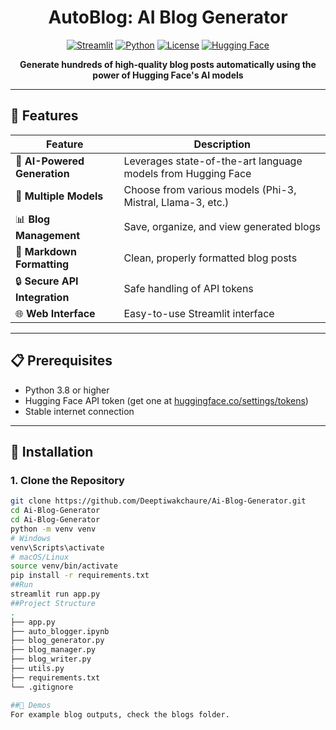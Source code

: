<div align="center">

# AutoBlog: AI Blog Generator

[![Streamlit](https://img.shields.io/badge/Streamlit-1.32.0-red?style=for-the-badge&logo=streamlit&logoColor=white)](https://streamlit.io/)
[![Python](https://img.shields.io/badge/Python-3.8%2B-blue?style=for-the-badge&logo=python&logoColor=white)](https://www.python.org/)
[![License](https://img.shields.io/badge/License-MIT-green?style=for-the-badge)](https://opensource.org/licenses/MIT)
[![Hugging Face](https://img.shields.io/badge/Hugging%20Face-Models-yellow?style=for-the-badge&logo=huggingface&logoColor=white)](https://huggingface.co/)

**Generate hundreds of high-quality blog posts automatically using the power of Hugging Face's AI models**

</div>

---

## 🌟 Features

<div align="center">

| Feature | Description |
|---------|-------------|
| 🤖 **AI-Powered Generation** | Leverages state-of-the-art language models from Hugging Face |
| 📝 **Multiple Models** | Choose from various models (Phi-3, Mistral, Llama-3, etc.) |
| 📊 **Blog Management** | Save, organize, and view generated blogs |
| 🎨 **Markdown Formatting** | Clean, properly formatted blog posts |
| 🔒 **Secure API Integration** | Safe handling of API tokens |
| 🌐 **Web Interface** | Easy-to-use Streamlit interface |

</div>

---

## 📋 Prerequisites

- Python 3.8 or higher
- Hugging Face API token (get one at [huggingface.co/settings/tokens](https://huggingface.co/settings/tokens))
- Stable internet connection

---

## 🚀 Installation

### 1. Clone the Repository

```bash
git clone https://github.com/Deeptiwakchaure/Ai-Blog-Generator.git
cd Ai-Blog-Generator
cd Ai-Blog-Generator
python -m venv venv
# Windows
venv\Scripts\activate
# macOS/Linux
source venv/bin/activate
pip install -r requirements.txt
##Run
streamlit run app.py
##Project Structure
.
├── app.py
├── auto_blogger.ipynb
├── blog_generator.py
├── blog_manager.py
├── blog_writer.py
├── utils.py
├── requirements.txt
└── .gitignore

##📸 Demos
For example blog outputs, check the blogs folder.
